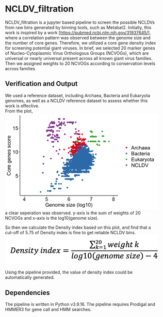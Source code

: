 # NCLDV_filtration
NCLDV_filtration is a jupyter based pipeline to screen the possible NCLDVs from raw bins generated by binning tools, such as Metabat2.
Initially, this work is inspired by a work [https://pubmed.ncbi.nlm.nih.gov/31937645/], where a correlation pattern was observed between the genome size and the number of core genes.
Therefore, we utilized a core gene density index for screening potential giant viruses. In brief, we selected 20 marker genes of Nucleo-Cytoplasmic Virus Orthologous Groups (NCVOGs), which are universal or nearly universal present across all known giant virus families. Then we assigned weights to 20 NCVOGs according to conservation levels across families

## Verification and Output
We used a reference dataset, including Archaea, Bacteria and Eukaryota genomes, as well as a NCLDV reference dataset to assess whether this work is effective.  
From the plot,
![Varification](./images/score_genome_dot.tiff)  
a clear seperation was observed. y-axis is the sum of weights of 20 NCVOGs and x-axis is the log10(genome size).

So then we calculate the Density index based on this plot, and find that a cut-off of 5.75 of Density index is fine to get reliable NCLDV bins.
![equation](./images/equation.png)  

Using the pipeline provided, the value of density index could be automatically generated.

## Dependencies
The pipeline is written in Python v3.9.16.
The pipeline requires Prodigal and HMMER3 for gene call and HMM searches.

